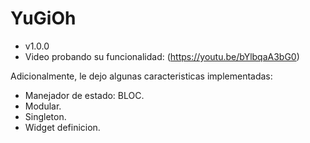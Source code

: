 # YuGiOh
- v1.0.0
- Video probando su funcionalidad: (https://youtu.be/bYlbqaA3bG0)

Adicionalmente, le dejo algunas caracteristicas implementadas:

- Manejador de estado: BLOC.
- Modular.
- Singleton.
- Widget definicion.
